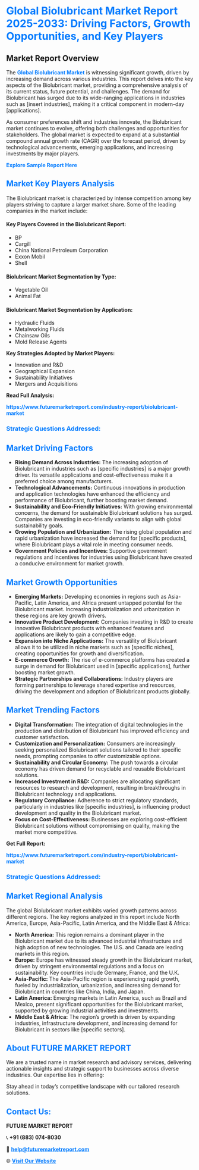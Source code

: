 <h1 style="color: #007BFF;">Global Biolubricant Market Report 2025-2033: Driving Factors, Growth Opportunities, and Key Players</h1>

<section id="overview">
<h2>Market Report Overview</h2>
<p>The <a href="https://www.futuremarketreport.com/industry-report/biolubricant-market" style="color: #007BFF; text-decoration: none;"><strong>Global Biolubricant Market</strong></a> is witnessing significant growth, driven by increasing demand across various industries. This report delves into the key aspects of the Biolubricant market, providing a comprehensive analysis of its current status, future potential, and challenges. The demand for Biolubricant has surged due to its wide-ranging applications in industries such as [insert industries], making it a critical component in modern-day [applications].</p>
<p>As consumer preferences shift and industries innovate, the Biolubricant market continues to evolve, offering both challenges and opportunities for stakeholders. The global market is expected to expand at a substantial compound annual growth rate (CAGR) over the forecast period, driven by technological advancements, emerging applications, and increasing investments by major players.</p>
</section>

<section id="overview">
<p><a href="https://www.futuremarketreport.com/request-sample/reportId=63999" style="color: #007BFF; text-decoration: none;"><strong>Explore Sample Report Here</strong></a></p>
</section>

<section id="key-players">
<h2 style="color: #007BFF;">Market Key Players Analysis</h2>
<p>The Biolubricant market is characterized by intense competition among key players striving to capture a larger market share. Some of the leading companies in the market include:</p>
<h4>Key Players Covered in the Biolubricant Report:</h4>
<ul><li>BP</li><li>Cargill</li><li>China National Petroleum Corporation</li><li>Exxon Mobil</li><li>Shell</li></ul>
<h4>Biolubricant Market Segmentation by Type:</h4>
<ul><li>Vegetable Oil</li><li>Animal Fat</li></ul>

<h4>Biolubricant Market Segmentation by Application:</h4>
<ul><li>Hydraulic Fluids</li><li>Metalworking Fluids</li><li>Chainsaw Oils</li><li>Mold Release Agents</li></ul>
<p><strong>Key Strategies Adopted by Market Players:</strong></p>
<ul>
<li>Innovation and R&D</li>
<li>Geographical Expansion</li>
<li>Sustainability Initiatives</li>
<li>Mergers and Acquisitions</li>
</ul>
</section>

<section>
<p><strong>Read Full Analysis: </strong></p><a href="https://www.futuremarketreport.com/industry-report/biolubricant-market" style="color: #007BFF; text-decoration: none;"><strong>https://www.futuremarketreport.com/industry-report/biolubricant-market</strong></a>
<h3 style="color: #007BFF;">Strategic Questions Addressed:</h3>
</section>

<section id="driving-factors">
<h2 style="color: #007BFF;">Market Driving Factors</h2>
<ul>
<li><strong>Rising Demand Across Industries:</strong> The increasing adoption of Biolubricant in industries such as [specific industries] is a major growth driver. Its versatile applications and cost-effectiveness make it a preferred choice among manufacturers.</li>
<li><strong>Technological Advancements:</strong> Continuous innovations in production and application technologies have enhanced the efficiency and performance of Biolubricant, further boosting market demand.</li>
<li><strong>Sustainability and Eco-Friendly Initiatives:</strong> With growing environmental concerns, the demand for sustainable Biolubricant solutions has surged. Companies are investing in eco-friendly variants to align with global sustainability goals.</li>
<li><strong>Growing Population and Urbanization:</strong> The rising global population and rapid urbanization have increased the demand for [specific products], where Biolubricant plays a vital role in meeting consumer needs.</li>
<li><strong>Government Policies and Incentives:</strong> Supportive government regulations and incentives for industries using Biolubricant have created a conducive environment for market growth.</li>
</ul>
</section>

<section id="growth-opportunities">
<h2 style="color: #007BFF;">Market Growth Opportunities</h2>
<ul>
<li><strong>Emerging Markets:</strong> Developing economies in regions such as Asia-Pacific, Latin America, and Africa present untapped potential for the Biolubricant market. Increasing industrialization and urbanization in these regions are key growth drivers.</li>
<li><strong>Innovative Product Development:</strong> Companies investing in R&D to create innovative Biolubricant products with enhanced features and applications are likely to gain a competitive edge.</li>
<li><strong>Expansion into Niche Applications:</strong> The versatility of Biolubricant allows it to be utilized in niche markets such as [specific niches], creating opportunities for growth and diversification.</li>
<li><strong>E-commerce Growth:</strong> The rise of e-commerce platforms has created a surge in demand for Biolubricant used in [specific applications], further boosting market growth.</li>
<li><strong>Strategic Partnerships and Collaborations:</strong> Industry players are forming partnerships to leverage shared expertise and resources, driving the development and adoption of Biolubricant products globally.</li>
</ul>
</section>

<section id="trending-factors">
<h2 style="color: #007BFF;">Market Trending Factors</h2>
<ul>
<li><strong>Digital Transformation:</strong> The integration of digital technologies in the production and distribution of Biolubricant has improved efficiency and customer satisfaction.</li>
<li><strong>Customization and Personalization:</strong> Consumers are increasingly seeking personalized Biolubricant solutions tailored to their specific needs, prompting companies to offer customizable options.</li>
<li><strong>Sustainability and Circular Economy:</strong> The push towards a circular economy has driven demand for recyclable and reusable Biolubricant solutions.</li>
<li><strong>Increased Investment in R&D:</strong> Companies are allocating significant resources to research and development, resulting in breakthroughs in Biolubricant technology and applications.</li>
<li><strong>Regulatory Compliance:</strong> Adherence to strict regulatory standards, particularly in industries like [specific industries], is influencing product development and quality in the Biolubricant market.</li>
<li><strong>Focus on Cost-Effectiveness:</strong> Businesses are exploring cost-efficient Biolubricant solutions without compromising on quality, making the market more competitive.</li>
</ul>
</section>

<section>
<p><strong>Get Full Report: </strong></p><a href="https://www.futuremarketreport.com/industry-report/biolubricant-market" style="color: #007BFF; text-decoration: none;"><strong>https://www.futuremarketreport.com/industry-report/biolubricant-market</strong></a>
<h3 style="color: #007BFF;">Strategic Questions Addressed:</h3>
</section>


<section id="regional-analysis">
<h2 style="color: #007BFF;">Market Regional Analysis</h2>
<p>The global Biolubricant market exhibits varied growth patterns across different regions. The key regions analyzed in this report include North America, Europe, Asia-Pacific, Latin America, and the Middle East & Africa:</p>
<ul>
<li><strong>North America:</strong> This region remains a dominant player in the Biolubricant market due to its advanced industrial infrastructure and high adoption of new technologies. The U.S. and Canada are leading markets in this region.</li>
<li><strong>Europe:</strong> Europe has witnessed steady growth in the Biolubricant market, driven by stringent environmental regulations and a focus on sustainability. Key countries include Germany, France, and the U.K.</li>
<li><strong>Asia-Pacific:</strong> The Asia-Pacific region is experiencing rapid growth, fueled by industrialization, urbanization, and increasing demand for Biolubricant in countries like China, India, and Japan.</li>
<li><strong>Latin America:</strong> Emerging markets in Latin America, such as Brazil and Mexico, present significant opportunities for the Biolubricant market, supported by growing industrial activities and investments.</li>
<li><strong>Middle East & Africa:</strong> The region’s growth is driven by expanding industries, infrastructure development, and increasing demand for Biolubricant in sectors like [specific sectors].</li>
</ul>
</section>

<footer>
<h2 style="color: #007BFF;">About FUTURE MARKET REPORT</h2>
<p>We are a trusted name in market research and advisory services, delivering actionable insights and strategic support to businesses across diverse industries. Our expertise lies in offering:</p>

<p>Stay ahead in today’s competitive landscape with our tailored research solutions.</p>

<h2 style="color: #007BFF;">Contact Us:</h2>
<p><strong>FUTURE MARKET REPORT</strong></p>
<p>📞 <strong>+91 (883) 074-8030</strong></p>
<p>📧 <strong><a href="mailto:help@futuremarketreport.com" style="color: #007BFF;">help@futuremarketreport.com</a></strong></p>
<p>🌐 <strong><a href="https://www.futuremarketreport.com/" style="color: #007BFF;">Visit Our Website</a></strong></p>
</footer>